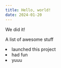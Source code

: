 ```yaml
---
title: Hello, world!
date: 2024-01-20
---
```


We did it!

A list of awesome stuff

<li>launched this project</li>
<li>had fun</li>
<li>yuuu</li>
